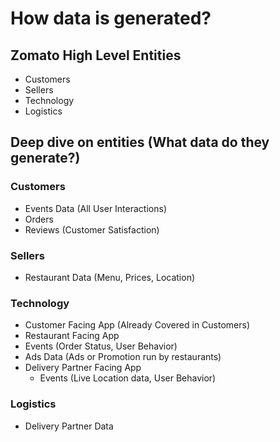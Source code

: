 # How data is generated?

## Zomato High Level Entities
- Customers
- Sellers
- Technology
- Logistics

## Deep dive on entities (What data do they generate?)

### Customers
- Events Data (All User Interactions)
- Orders
- Reviews (Customer Satisfaction)

### Sellers
- Restaurant Data (Menu, Prices, Location)

### Technology
- Customer Facing App (Already Covered in Customers)
- Restaurant Facing App
- Events (Order Status, User Behavior)
- Ads Data (Ads or Promotion run by restaurants)
- Delivery Partner Facing App
  - Events (Live Location data, User Behavior)

### Logistics
- Delivery Partner Data
